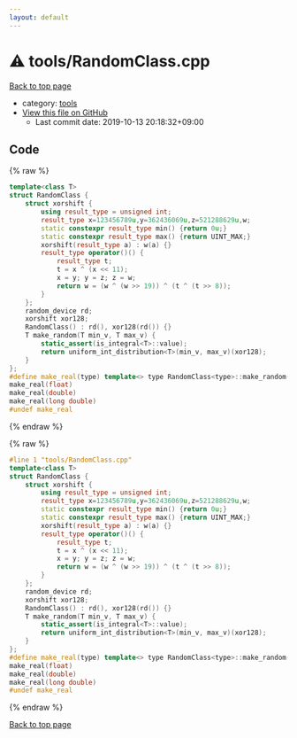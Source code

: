 ```yaml
---
layout: default
---
```


<!-- mathjax config similar to math.stackexchange -->
<script type="text/javascript" async
  src="https://cdnjs.cloudflare.com/ajax/libs/mathjax/2.7.5/MathJax.js?config=TeX-MML-AM_CHTML">
</script>
<script type="text/x-mathjax-config">
  MathJax.Hub.Config({
    TeX: { equationNumbers: { autoNumber: "AMS" }},
    tex2jax: {
      inlineMath: [ ['$','$'] ],
      processEscapes: true
    },
    "HTML-CSS": { matchFontHeight: false },
    displayAlign: "left",
    displayIndent: "2em"
  });
</script>

<script type="text/javascript" src="https://cdnjs.cloudflare.com/ajax/libs/jquery/3.4.1/jquery.min.js"></script>
<script src="https://cdn.jsdelivr.net/npm/jquery-balloon-js@1.1.2/jquery.balloon.min.js" integrity="sha256-ZEYs9VrgAeNuPvs15E39OsyOJaIkXEEt10fzxJ20+2I=" crossorigin="anonymous"></script>
<script type="text/javascript" src="../../assets/js/copy-button.js"></script>
<link rel="stylesheet" href="../../assets/css/copy-button.css" />


# :warning: tools/RandomClass.cpp

<a href="../../index.html">Back to top page</a>

* category: <a href="../../index.html#4a931512ce65bdc9ca6808adf92d8783">tools</a>
* <a href="{{ site.github.repository_url }}/blob/master/tools/RandomClass.cpp">View this file on GitHub</a>
    - Last commit date: 2019-10-13 20:18:32+09:00




## Code

<a id="unbundled"></a>
{% raw %}
```cpp
template<class T>
struct RandomClass {
	struct xorshift {
		using result_type = unsigned int;
		result_type x=123456789u,y=362436069u,z=521288629u,w;
		static constexpr result_type min() {return 0u;}
		static constexpr result_type max() {return UINT_MAX;}
		xorshift(result_type a) : w(a) {}
		result_type operator()() {
			result_type t;
			t = x ^ (x << 11);
			x = y; y = z; z = w;
			return w = (w ^ (w >> 19)) ^ (t ^ (t >> 8));
		}
	};
	random_device rd;
	xorshift xor128;
	RandomClass() : rd(), xor128(rd()) {}
	T make_random(T min_v, T max_v) { 
		static_assert(is_integral<T>::value);
		return uniform_int_distribution<T>(min_v, max_v)(xor128);
	}
};
#define make_real(type) template<> type RandomClass<type>::make_random(type min_v, type max_v) { return uniform_real_distribution<type>(min_v, max_v)(xor128);}
make_real(float)
make_real(double)
make_real(long double)
#undef make_real
```
{% endraw %}

<a id="bundled"></a>
{% raw %}
```cpp
#line 1 "tools/RandomClass.cpp"
template<class T>
struct RandomClass {
	struct xorshift {
		using result_type = unsigned int;
		result_type x=123456789u,y=362436069u,z=521288629u,w;
		static constexpr result_type min() {return 0u;}
		static constexpr result_type max() {return UINT_MAX;}
		xorshift(result_type a) : w(a) {}
		result_type operator()() {
			result_type t;
			t = x ^ (x << 11);
			x = y; y = z; z = w;
			return w = (w ^ (w >> 19)) ^ (t ^ (t >> 8));
		}
	};
	random_device rd;
	xorshift xor128;
	RandomClass() : rd(), xor128(rd()) {}
	T make_random(T min_v, T max_v) { 
		static_assert(is_integral<T>::value);
		return uniform_int_distribution<T>(min_v, max_v)(xor128);
	}
};
#define make_real(type) template<> type RandomClass<type>::make_random(type min_v, type max_v) { return uniform_real_distribution<type>(min_v, max_v)(xor128);}
make_real(float)
make_real(double)
make_real(long double)
#undef make_real
```
{% endraw %}

<a href="../../index.html">Back to top page</a>

